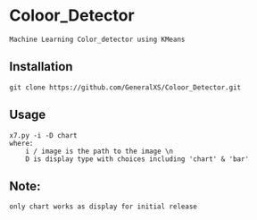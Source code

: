 # Coloor_Detector
	Machine Learning Color_detector using KMeans

## Installation
	git clone https://github.com/GeneralXS/Coloor_Detector.git

## Usage
	x7.py -i -D chart	
	where:
		i / image is the path to the image \n
		D is display type with choices including 'chart' & 'bar'

## Note: 
	only chart works as display for initial release
